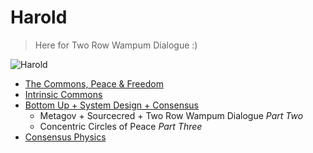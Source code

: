# Harold
> Here for Two Row Wampum Dialogue :)
> 
![Harold](https://sjc6.discourse-cdn.com/standard11/user_avatar/discourse.sourcecred.io/harold/240/1008_2.png)

+ [The Commons, Peace & Freedom](https://discourse.sourcecred.io/t/the-commons-peace-freedom/1205)
+ [Intrinsic Commons](https://discourse.sourcecred.io/t/intrinsic-commons/1262)
+ [Bottom Up + System Design + Consensus](https://discourse.sourcecred.io/t/bottom-up-system-design-consensus/1163)
  + Metagov + Sourcecred + Two Row Wampum Dialogue *Part Two*
  + Concentric Circles of Peace *Part Three*
+ [Consensus Physics](https://discourse.sourcecred.io/t/consensus-physics/1178)
